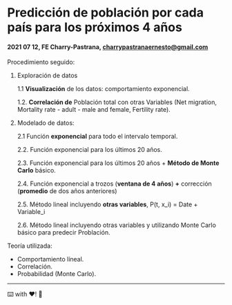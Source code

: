 # Predicción de población por cada país para los próximos 4 años
#### 2021 07 12, FE Charry-Pastrana, charrypastranaernesto@gmail.com

Procedimiento seguido: 
1. Exploración de datos

    1.1 **Visualización** de los datos: comportamiento exponencial.
    
    1.2. **Correlación de** Población total con otras Variables (Net migration, Mortality rate - adult - male and female, Fertility rate). 
    
    
2. Modelado de datos: 

    2.1 Función **exponencial** para todo el intervalo temporal. 
    
    2.2. Función exponencial para los últimos 20 años.
    
    2.3. Función exponencial para los últimos 20 años + **Método de Monte Carlo** básico. 
    
    2.4. Función exponencial a trozos (**ventana de 4 años**) **+** corrección (**promedio** de dos años anteriores)
    
    2.5. Método lineal incluyendo **otras variables**, P(t, x_i) = Date + Variable_i
    
    2.6. Método lineal incluyendo otras variables y utilizando Monte Carlo básico para predecir Problación.


Teoría utilizada: 
- Comportamiento líneal.
- Correlación. 
- Probabilidad (Monte Carlo).

***
⌨️ with ❤️! 📌
